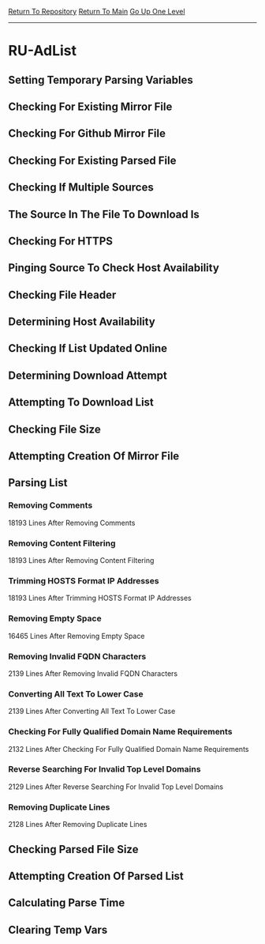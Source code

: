 [Return To Repository](https://github.com/deathbybandaid/piholeparser/)
[Return To Main](https://github.com/deathbybandaid/piholeparser/blob/master/RecentRunLogs/Mainlog.md)
[Go Up One Level](https://github.com/deathbybandaid/piholeparser/blob/master/RecentRunLogs/TopLevelScripts/30-Processing-Blacklists.md)
____________________________________
# RU-AdList
## Setting Temporary Parsing Variables
## Checking For Existing Mirror File
## Checking For Github Mirror File
## Checking For Existing Parsed File
## Checking If Multiple Sources
## The Source In The File To Download Is
## Checking For HTTPS
## Pinging Source To Check Host Availability
## Checking File Header
## Determining Host Availability
## Checking If List Updated Online
## Determining Download Attempt
## Attempting To Download List
## Checking File Size
## Attempting Creation Of Mirror File
## Parsing List
### Removing Comments
18193 Lines After Removing Comments
### Removing Content Filtering
18193 Lines After Removing Content Filtering
### Trimming HOSTS Format IP Addresses
18193 Lines After Trimming HOSTS Format IP Addresses
### Removing Empty Space
16465 Lines After Removing Empty Space
### Removing Invalid FQDN Characters
2139 Lines After Removing Invalid FQDN Characters
### Converting All Text To Lower Case
2139 Lines After Converting All Text To Lower Case
### Checking For Fully Qualified Domain Name Requirements
2132 Lines After Checking For Fully Qualified Domain Name Requirements
### Reverse Searching For Invalid Top Level Domains
2129 Lines After Reverse Searching For Invalid Top Level Domains
### Removing Duplicate Lines
2128 Lines After Removing Duplicate Lines
## Checking Parsed File Size
## Attempting Creation Of Parsed List
## Calculating Parse Time
## Clearing Temp Vars
